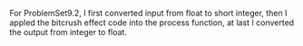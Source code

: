 For ProblemSet9.2, I first converted input from float to short integer, then I appled the bitcrush effect code into the process function, at last I converted the output from integer to float.